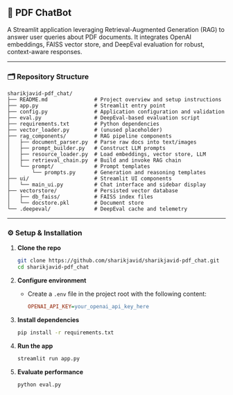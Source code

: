 ## 📘 PDF ChatBot

A Streamlit application leveraging Retrieval-Augmented Generation (RAG) to answer user queries about PDF documents. It integrates OpenAI embeddings, FAISS vector store, and DeepEval evaluation for robust, context-aware responses.

---

### 🗂️ Repository Structure

```
sharikjavid-pdf_chat/
├── README.md               # Project overview and setup instructions
├── app.py                  # Streamlit entry point
├── config.py               # Application configuration and validation
├── eval.py                 # DeepEval-based evaluation script
├── requirements.txt        # Python dependencies
├── vector_loader.py        # (unused placeholder)
├── rag_components/         # RAG pipeline components
│   ├── document_parser.py  # Parse raw docs into text/images
│   ├── prompt_builder.py   # Construct LLM prompts
│   ├── resource_loader.py  # Load embeddings, vector store, LLM
│   ├── retrieval_chain.py  # Build and invoke RAG chain
│   └── prompt/             # Prompt templates
│       └── prompts.py      # Generation and reasoning templates
├── ui/                     # Streamlit UI components
│   └── main_ui.py          # Chat interface and sidebar display
├── vectorstore/            # Persisted vector database
│   ├── db_faiss/           # FAISS index files
│   └── docstore.pkl        # Document store
└── .deepeval/              # DeepEval cache and telemetry
```

---

### ⚙️ Setup & Installation

1. **Clone the repo**

   ```bash
   git clone https://github.com/sharikjavid/sharikjavid-pdf_chat.git
   cd sharikjavid-pdf_chat
   ```

2. **Configure environment**

   * Create a `.env` file in the project root with the following content:

     ```ini
     OPENAI_API_KEY=your_openai_api_key_here
     ```

3. **Install dependencies**

   ```bash
   pip install -r requirements.txt
   ```

4. **Run the app**

   ```bash
   streamlit run app.py
   ```

5. **Evaluate performance**

   ```bash
   python eval.py
   ```
